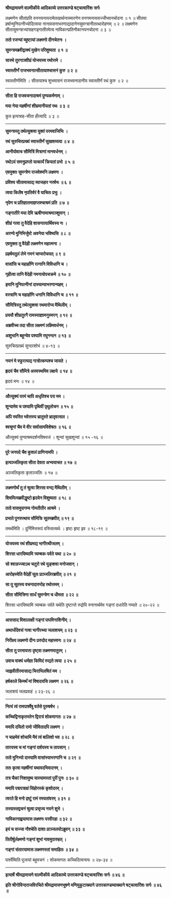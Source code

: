 **श्रीमद्रामायणे वाल्मीकीये आदिकाव्ये उत्तरकाण्डे षट्चत्वारिंशः सर्गः**

लक्ष्मणेन सीतांप्रति वननयनायरामेतत्प्रार्थनास्मारणेन वनगमनायसज्जीभवनचोदना ॥ १ ॥ सीतया हर्षान्मुनिपत्नीभ्योदित्सया नानावसनाभरणाद्यादानेनसुमन्त्रानीतरथारोहणम् ॥ २ ॥ लक्ष्मणेन सीतासुमन्त्राभ्यांसहगङ्गातीरमेत्य नाविकान्प्रतिनौकानयनचोदना ॥ ३ ॥

**ततो रजन्यां व्युष्टायां लक्ष्मणो दीनचेतनः ।**

**सुमन्त्रमब्रवीद्वाक्यं मुखेन परिशुष्यता ॥ १ ॥**

**सारथे तुरगाञ्शीघ्रं योजयस्व रथोत्तमे ।**

**स्वास्तीर्णं राजभवनात्सीतायाश्चासनं कुरु ॥ २ ॥**

स्वास्तीर्णमिति । सीतायाश्च शुभमासनं राजभवनादानीय स्वास्तीर्णं रथं कुरु ॥ २ ॥

****

**सीता हि राजवचनादाश्रमं पुण्यकर्मणाम् ।**

**मया नेया महर्षीणां शीघ्रमानीयतां रथः ॥ ३ ॥**

कुत इत्यत्राह-सीता हीत्यादि ॥ ३ ॥

****

**सुमन्त्रस्तु तथेत्युक्त्वा युक्तं परमवाजिभिः ।**

**रथं सुरुचिरप्रख्यं स्वास्तीर्णं सुखशय्यया ॥ ४ ॥**

**आनीयोवाच सौमित्रिं मित्राणां मानवर्धनम् ।**

**रथोऽयं समनुप्राप्तो यत्कार्यं क्रियतां प्रभो ॥ ५ ॥**

**एवमुक्तः सुमन्त्रेण राजवेश्मनि लक्ष्मणः ।**

**प्रविश्य सीतामासाद्य व्याजहार नरर्षभः ॥ ६ ॥**

**त्वया किलैष नृपतिर्वरं वै याचितः प्रभुः ।**

**नृपेण च प्रतिज्ञातमाज्ञप्तश्चाश्रमं प्रति ॥ ७ ॥**

**गङ्गातीरे मया देवि ऋषीणामाश्रमाञ्शुमान् ।**

**शीघ्रं गत्वा तु वैदेहि शासनात्पार्थिवस्य नः ।**

**अरण्ये मुनिभिर्जुष्टे अवनेया भविष्यसि ॥ ८ ॥**

**एवमुक्ता तु वैदेही लक्ष्मणेन महात्मना ।**

**प्रहर्षमतुलं लेभे गमनं चाप्यरोचयत् ॥ ९ ॥**

**वासांसि च महार्हाणि रत्नानि विविधानि च ।**

**गृहीत्वा तानि वैदेही गमनायोपचक्रमे ॥ १० ॥**

**इमानि मुनिपत्नीनां दास्याम्याभरणान्यहम् ।**

**वस्त्राणि च महार्हाणि धनानि विविधानि च ॥ ११ ॥**

**सौमित्रिस्तु तथेत्युक्त्वा रथमारोप्य मैथिलीम् ।**

**प्रययौ शीघ्रतुरगै रामस्याज्ञामनुस्मरन् ॥ १२ ॥**

**अब्रवीच्च तदा सीता लक्ष्मणं लक्ष्मिवर्धनम् ।**

**अशुभानि बहून्येव पश्यामि रघुनन्दन ॥ १३ ॥**

सुरुचिरप्रख्यं सुन्दरशोभं ॥ ४-१३ ॥

****

**नयनं मे स्फुरत्यद्य गात्रोत्कम्पश्च जायते ।**

**हृदयं चैव सौमित्रे अस्वस्थमिव लक्षये ॥ १४ ॥**

हृदयं मनः ॥ १४ ॥

****

**औत्सुक्यं परमं चापि अधृतिश्च परा मम ।**

**शून्यामेव च पश्यामि पृथिवीं पृथुलोचन ॥ १५ ॥**

**अपि स्वस्ति भवेत्तस्य भ्रातुस्ते भ्रातृवत्सल ।**

**श्वश्रूणां चैव मे वीर सर्वासामविशेषतः ॥ १६ ॥**

औत्सुक्यं पुण्याश्रमदर्शनविषयजं । शून्यां सुखशून्यां ॥ १५ -१६ ॥

****

**पुरे जनपदे चैव कुशलं प्राणिनामपि ।**

**इत्यञ्जलिकृता सीता देवता अभ्ययाचत ॥ १७ ॥**

अञ्जलिकृता कृताञ्जलिः ॥ १७ ॥

****

**लक्ष्मणोर्थं तु तं श्रुत्वा शिरसा वन्द्य मैथिलीम् ।**

**शिवमित्यब्रवीद्धृष्टो हृदयेन विशुष्यता ॥ १८ ॥**

**ततो वासमुपागम्य गोमतीतीर आश्रमे ।**

**प्रभाते पुनरुत्थाय सौमित्रिः सूतमब्रवीत् ॥ १९ ॥**

तमर्थमिति । दुर्निमित्तरूपं वस्त्वित्यर्थः । हृष्टः हृष्ट इव ॥ १८-१९ ॥

****

**योजयस्व रथं शीघ्रमद्य भागीरथीजलम् ।**

**शिरसा धारयिष्यामि त्र्यम्बकः पर्वते यथा ॥ २० ॥**

**सो श्वान्रज्ज्वाऽथ चतुरो रथे युङ्क्त्वा मनोजवान् ।**

**आरोहस्वेति वैदेहीं सूतः प्राञ्जलिरब्रवीत् ॥ २१ ॥**

**सा तु सूतस्य वचनादारुरोह रथोत्तमम् ।**

**सीता सौमित्रिणा सार्धं सुमन्त्रेण च धीमता ॥ २२ ॥**

शिरसा धारयिष्यामि त्र्यम्बकः पर्वते यथेति दृष्टान्ते रुद्रोपि स्नानार्थमेव गङ्गां दधारेति गम्यते ॥ २०-२२ ॥

****

**आससाद विशालाक्षी गङ्गां पापविनाशिनीम् ।**

**अथार्धदिवसं गत्वा भागीरथ्या जलाशयम् ॥ २३ ॥**

**निरीक्ष्य लक्ष्मणो दीनः प्ररुदोद महास्वनः ॥ २४ ॥**

**सीता तु परमायत्ता दृष्ट्वा लक्ष्मणमातुरम् ।**

**उवाच वाक्यं धर्मज्ञा किमिदं रुद्यते त्वया ॥ २५ ॥**

**जाह्नवीतीरमासाद्य चिराभिलषितं मम ।**

**हर्षकाले किमर्थं मां विषादयसि लक्ष्मण ॥ २६ ॥**

जलाशयं जलप्रवाहं ॥ २३-२६ ॥

****

**नित्यं त्वं रामपार्श्वेषु वर्तसे पुरुषर्षभ ।**

**कच्चिद्विनाकृतस्तेन द्विरात्रं शोकमागतः ॥ २७ ॥**

**ममापि दयितो रामो जीवितादपि लक्ष्मण ।**

**न चाहमेवं शोचामि मैवं त्वं बालिशो भव ॥ २८ ॥**

**तारयस्व च मां गङ्गां दर्शयस्व च तापसान् ।**

**ततो मुनिभ्यो दास्यामि वासांस्याभरणानि च ॥ २९ ॥**

**ततः कृत्वा महर्षीणां यथावदभिवादनम् ।**

**तत्र चैकां निशामुष्य यास्यामस्तां पुरीं पुनः ॥ ३० ॥**

**ममापि पद्मपत्राक्षं सिंहोरस्कं कृशोदरम् ।**

**त्वरते हि मनो द्रष्टुं रामं रमयतांवरम् ॥ ३१ ॥**

**तस्यास्तद्वचनं श्रुत्वा प्रसृज्य नयने शुभे ।**

**नाविकानाह्वयामास लक्ष्मणः परवीरहा ॥ ३२ ॥**

**इयं च सज्जा नौश्चेति दाशाः प्राञ्जलयोऽब्रुवन् ॥ ३३ ॥**

**तितीर्षुर्लक्ष्मणो गङ्गां शुभां नावमुपारुहत् ।**

**गङ्गां संतारयामास लक्ष्मणस्तां समाहितः ॥ ३४ ॥**

पार्श्वेष्विति पूजायां बहुवचनं । शोकमागतः कच्चिदित्यन्वयः ॥ २७-३४ ॥

****

**इत्यार्षे श्रीमद्रामायणे वाल्मीकीये आदिकाव्ये उत्तरकाण्डे षट्चत्वारिंशः सर्गः ॥ ४६ ॥**

**इति श्रीगोविन्दराजविरचिते श्रीमद्रामायणभूषणे मणिमुकुटाख्याने उत्तरकाण्डव्याख्याने षट्चत्वारिंशः सर्गः ॥ ४६ ॥**
